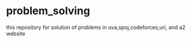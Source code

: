 # problem_solving
this repository for solution of problems in uva,spoj,codeforces,uri, and a2 website

